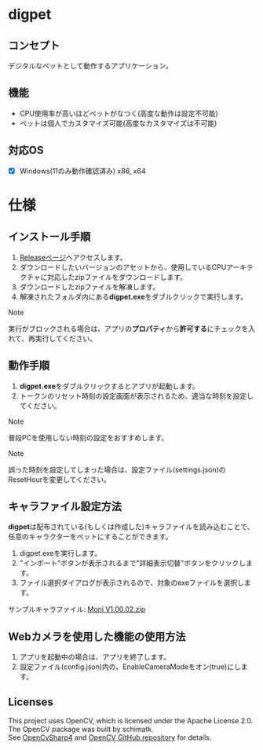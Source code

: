 # digpet
## コンセプト
デジタルなペットとして動作するアプリケーション。
## 機能
- CPU使用率が高いほどペットがなつく(高度な動作は設定不可能)
- ペットは個人でカスタマイズ可能(高度なカスタマイズは不可能)
## 対応OS
- [x] Windows(11のみ動作確認済み) x86, x64

# 仕様
## インストール手順
1. [Releaseページ](https://github.com/RFTtama/digpet/releases)へアクセスします。
2. ダウンロードしたいバージョンのアセットから、使用しているCPUアーキテクチャに対応したzipファイルをダウンロードします。
3. ダウンロードしたzipファイルを解凍します。
4. 解凍されたフォルダ内にある**digpet.exe**をダブルクリックで実行します。
> [!NOTE]
> 実行がブロックされる場合は、アプリの**プロパティ**から**許可する**にチェックを入れて、再実行してください。
## 動作手順
1. **digpet.exe**をダブルクリックするとアプリが起動します。
2. トークンのリセット時刻の設定画面が表示されるため、適当な時刻を設定してください。
> [!NOTE]
> 普段PCを使用しない時刻の設定をおすすめします。

> [!NOTE]
> 誤った時刻を設定してしまった場合は、設定ファイル(settings.json)のResetHourを変更してください。
## キャラファイル設定方法
**digpet**は配布されている(もしくは作成した)キャラファイルを読み込むことで、任意のキャラクターをペットにすることができます。
1. digpet.exeを実行します。
2. "インポート"ボタンが表示されるまで"詳細表示切替"ボタンをクリックします。
3. ファイル選択ダイアログが表示されるので、対象のexeファイルを選択します。

サンプルキャラファイル: [Moni V1.00.02.zip](https://github.com/user-attachments/files/18813168/Moni.V1.00.02.zip)

## Webカメラを使用した機能の使用方法
1. アプリを起動中の場合は、アプリを終了します。
2. 設定ファイル(config.json)内の、EnableCameraModeをオン(true)にします。


## Licenses
This project uses OpenCV, which is licensed under the Apache License 2.0.<br>
The OpenCV package was built by schimatk.<br>
See [OpenCvSharp4](https://github.com/shimat/opencvsharp) and [OpenCV GitHub repository](https://github.com/opencv/opencv) for details.<br>
